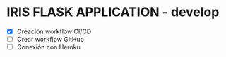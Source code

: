 # IRIS FLASK APPLICATION - develop

- [X] Creación workflow CI/CD
- [ ] Crear workflow GitHub
- [ ] Conexión con Heroku
